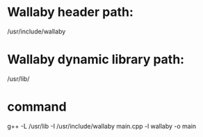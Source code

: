 # Wallaby header path:
/usr/include/wallaby

# Wallaby dynamic library path:
/usr/lib/

# command
g++ -L /usr/lib -I /usr/include/wallaby main.cpp -l wallaby -o main 
